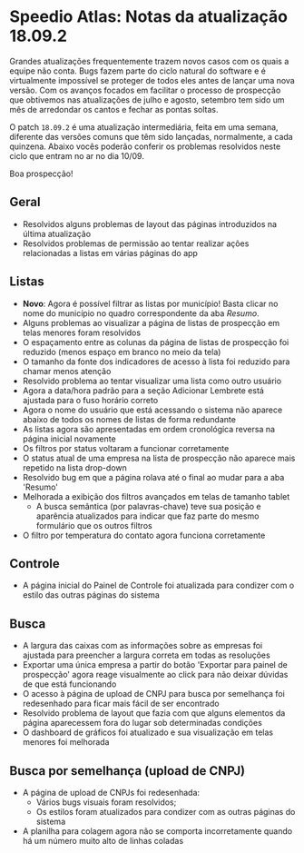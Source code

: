 # Speedio Atlas: Notas da atualização 18.09.2

Grandes atualizações frequentemente trazem novos casos com os quais a equipe não conta. Bugs fazem parte do ciclo natural do software e é virtualmente impossível se proteger de todos eles antes de lançar uma nova versão. Com os avanços focados em facilitar o processo de prospecção que obtivemos nas atualizações de julho e agosto, setembro tem sido um mês de arredondar os cantos e fechar as pontas soltas.

O patch `18.09.2` é uma atualização intermediária, feita em uma semana, diferente das versões comuns que têm sido lançadas, normalmente, a cada quinzena. Abaixo vocês poderão conferir os problemas resolvidos neste ciclo que entram no ar no dia 10/09.

Boa prospecção!

## Geral
- Resolvidos alguns problemas de layout das páginas introduzidos na última atualização
- Resolvidos problemas de permissão ao tentar realizar ações relacionadas a listas em várias páginas do app

## Listas
- **Novo**: Agora é possível filtrar as listas por município! Basta clicar no nome do município no quadro correspondente da aba *Resumo*.
- Alguns problemas ao visualizar a página de listas de prospecção em telas menores foram resolvidos
- O espaçamento entre as colunas da página de listas de prospecção foi reduzido (menos espaço em branco no meio da tela)
- O tamanho da fonte dos indicadores de acesso à lista foi reduzido para chamar menos atenção
- Resolvido problema ao tentar visualizar uma lista como outro usuário
- Agora a data/hora padrão para a seção Adicionar Lembrete está ajustada para o fuso horário correto
- Agora o nome do usuário que está acessando o sistema não aparece abaixo de todos os nomes de listas de forma redundante
- As listas agora são apresentadas em ordem cronológica reversa na página inicial novamente
- Os filtros por status voltaram a funcionar corretamente
- O status atual de uma empresa na lista de prospecção não aparece mais repetido na lista drop-down
- Resolvido bug em que a página rolava até o final ao mudar para a aba 'Resumo'
- Melhorada a exibição dos filtros avançados em telas de tamanho tablet
  - A busca semântica (por palavras-chave) teve sua posição e aparência atualizados para indicar que faz parte do mesmo formulário que os outros filtros
- O filtro por temperatura do contato agora funciona corretamente

## Controle
- A página inicial do Painel de Controle foi atualizada para condizer com o estilo das outras páginas do sistema

## Busca
- A largura das caixas com as informações sobre as empresas foi ajustada para preencher a largura correta em todas as resoluções
- Exportar uma única empresa a partir do botão 'Exportar para painel de prospecção' agora reage visualmente ao click para não deixar dúvidas de que está funcionando
- O acesso à página de upload de CNPJ para busca por semelhança foi redesenhado para ficar mais fácil de ser encontrado
- Resolvido problema de layout que fazia com que alguns elementos da página aparecessem fora do lugar sob determinadas condições
- O dashboard de gráficos foi atualizado e sua visualização em telas menores foi melhorada

## Busca por semelhança (upload de CNPJ)
- A página de upload de CNPJs foi redesenhada:
  - Vários bugs visuais foram resolvidos;
  - Os estilos foram atualizados para condizer com as outras páginas do sistema
- A planilha para colagem agora não se comporta incorretamente quando há um número muito alto de linhas coladas
